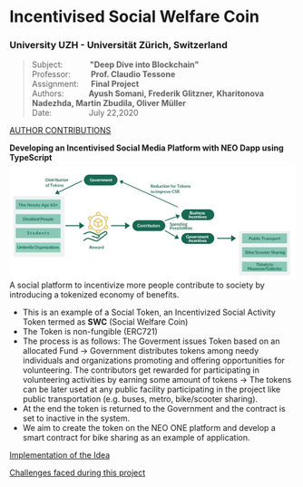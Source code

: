 # Incentivised Social Welfare Coin
### University UZH - Universität Zürich, Switzerland

> Subject: &nbsp;  &emsp; &emsp; **"Deep Dive into Blockchain"** <br>
> Professor:&emsp; &emsp; **Prof. Claudio Tessone** <br>
> Assignment: &emsp; **Final Project** <br>
> Authors: &ensp; &ensp; &emsp; **Ayush Somani, Frederik Glitzner, Kharitonova Nadezhda, Martin Zbudila, Oliver Müller** <br>
> Date: &ensp; &ensp; &emsp; &emsp; &nbsp;July 22,2020  <br>

[AUTHOR CONTRIBUTIONS](docs/Authorship.md) <br>

<b> Developing an Incentivised Social Media Platform with NEO Dapp using TypeScript</b> <br>
<img src='docs/Schema Diagram.jpg' align="center" width=800> <br>
A social platform to incentivize more people contribute to society by introducing a tokenized economy of benefits.  <br>
- This is an example of a Social Token, an Incentivized Social Activity Token termed as **SWC** (Social Welfare Coin) <br>
- The Token is non-fungible (ERC721)<br>
- The process is as follows: The Goverment issues Token based on an allocated Fund -> Government distributes tokens among needy individuals and organizations promoting and offering opportunities for volunteering. The contributors get rewarded for participating in volunteering activities by earning some amount of tokens -> The tokens can be later used at any public facility participating in the project like public transportation (e.g. buses, metro, bike/scooter sharing).
- At the end the token is returned to the Government and the contract is set to inactive in the system.
- We aim to create the token on the NEO ONE platform and develop a smart contract for bike sharing as an example of application.

[Implementation of the Idea](docs/Implementation.md)

[Challenges faced during this project](docs/CONTRIBUTING.md) <br>

